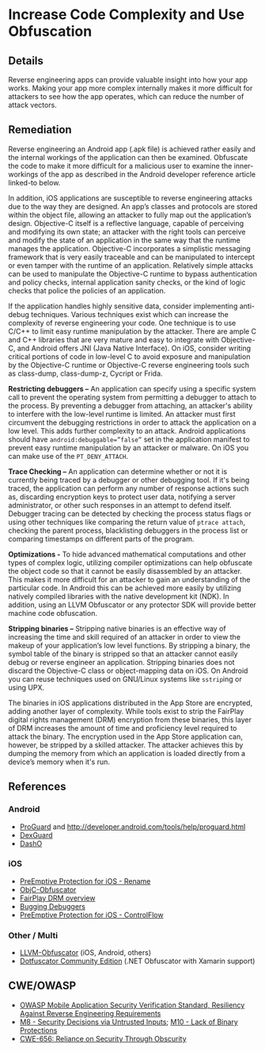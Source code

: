 # Increase Code Complexity and Use Obfuscation

## Details

Reverse engineering apps can provide valuable insight into how your app works. Making your app more complex internally makes it more difficult for attackers to see how the app operates, which can reduce the number of attack vectors.

## Remediation

Reverse engineering an Android app (.apk file) is achieved rather easily and the internal workings of the application can then be examined. Obfuscate the code to make it more difficult for a malicious user to examine the inner-workings of the app as described in the Android developer reference article linked-to below.

In addition, iOS applications are susceptible to reverse engineering attacks due to the way they are designed. An app’s classes and protocols are stored within the object file, allowing an attacker to fully map out the application’s design. Objective-C itself is a reflective language, capable of perceiving and modifying its own state; an attacker with the right tools can perceive and modify the state of an application in the same way that the runtime manages the application. Objective-C incorporates a simplistic messaging framework that is very easily traceable and can be manipulated to intercept or even tamper with the runtime of an application. Relatively simple attacks can be used to manipulate the Objective-C runtime to bypass authentication and policy checks, internal application sanity checks, or the kind of logic checks that police the policies of an application.

If the application handles highly sensitive data, consider implementing anti-debug techniques. Various techniques exist which can increase the complexity of reverse engineering your code. One technique is to use C/C++ to limit easy runtime manipulation by the attacker. There are ample C and C++ libraries that are very mature and easy to integrate with Objective-C, and Android offers JNI (Java Native Interface). On iOS, consider writing critical portions of code in low-level C to avoid exposure and manipulation by the Objective-C runtime or Objective-C reverse engineering tools such as class-dump, class-dump-z, Cycript or Frida.

**Restricting debuggers –** An application can specify using a specific system call to prevent the operating system from permitting a debugger to attach to the process. By preventing a debugger from attaching, an attacker's ability to interfere with the low-level runtime is limited. An attacker must first circumvent the debugging restrictions in order to attack the application on a low level. This adds further complexity to an attack. Android applications should have `android:debuggable=”false”` set in the application manifest to prevent easy runtime manipulation by an attacker or malware. On iOS you can make use of the `PT_DENY_ATTACH`.

**Trace Checking –** An application can determine whether or not it is currently being traced by a debugger or other debugging tool. If it's being traced, the application can perform any number of response actions such as, discarding encryption keys to protect user data, notifying a server administrator, or other such responses in an attempt to defend itself. Debugger tracing  can be detected by checking the process status flags or using other techniques like comparing the return value of `ptrace attach`, checking the parent process, blacklisting debuggers in the process list or comparing timestamps on different parts of the program.

**Optimizations -** To hide advanced mathematical computations and other types of complex logic, utilizing compiler optimizations can help obfuscate the object code so that it cannot be easily disassembled by an attacker. This makes it more difficult for an attacker to gain an understanding of the particular code. In Android this can be achieved more easily by utilizing natively compiled libraries with the native development kit (NDK). In addition, using an LLVM Obfuscator or any protector SDK will provide better machine code obfuscation.

**Stripping binaries –** Stripping native binaries is an effective way of increasing the time and skill required of an attacker in order to view the makeup of your application’s low level functions. By stripping a binary, the symbol table of the binary is stripped so that an attacker cannot easily debug or reverse engineer an application. Stripping binaries does not discard the Objective-C class or object-mapping data on iOS. On Android you can reuse techniques used on GNU/Linux systems like `sstrip`ing or using UPX.

The binaries in iOS applications distributed in the App Store are encrypted, adding another layer of complexity. While tools exist to strip the FairPlay digital rights management (DRM) encryption from these binaries, this layer of DRM increases the amount of time and proficiency level required to attack the binary. The encryption used in the App Store application can, however, be stripped by a skilled attacker. The attacker achieves this by dumping the memory from which an application is loaded directly from a device’s memory when it's run.

## References

### Android
 * [ProGuard](http://proguard.sourceforge.net/) and <http://developer.android.com/tools/help/proguard.html>
 * [DexGuard](http://www.saikoa.com/dexguard)
 * [DashO](https://www.preemptive.com/products/dasho/overview)

### iOS
 * [PreEmptive Protection for iOS - Rename](https://github.com/preemptive/PPiOS-Rename)
 * [ObjC-Obfuscator](https://github.com/FutureWorkshops/Objc-Obfuscator)
 * [FairPlay DRM overview](https://www.theiphonewiki.com/wiki/Copy_Protection_Overview)
 * [Bugging Debuggers](https://www.theiphonewiki.com/wiki/Bugging_Debuggers)
 * [PreEmptive Protection for iOS - ControlFlow](https://www.preemptive.com/products/ppios)

### Other / Multi
 * [LLVM-Obfuscator](https://github.com/obfuscator-llvm/obfuscator/wiki) (iOS, Android, others)
 * [Dotfuscator Community Edition](https://www.preemptive.com/products/dotfuscator/compare-editions) (.NET Obfuscator with Xamarin support)

## CWE/OWASP

 * [OWASP Mobile Application Security Verification Standard, Resiliency Against Reverse Engineering Requirements](https://github.com/OWASP/owasp-masvs/blob/master/Document/0x14-V8-Resiliency_Against_Reverse_Engineering%20Requirements.md)
 * [M8 - Security Decisions via Untrusted Inputs](https://www.owasp.org/index.php/Mobile_Top_10_2014-M8); [M10 - Lack of Binary Protections](https://www.owasp.org/index.php/Mobile_Top_10_2014-M10)
 * [CWE-656: Reliance on Security Through Obscurity](http://cwe.mitre.org/data/definitions/656.html)

